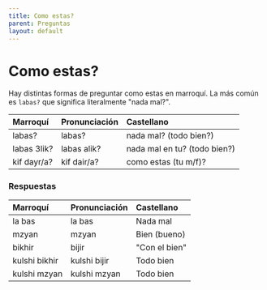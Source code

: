 ```yaml
---
title: Como estas?
parent: Preguntas
layout: default
---
```


# Como estas?

Hay distintas formas de preguntar como estas en marroquí. La más común es `labas?` que significa literalmente "nada mal?".

| Marroquí    | Pronunciación | Castellano                   |
|:------------|:--------------|:-----------------------------|
| labas?      | labas?        | nada mal? (todo bien?)       |
| labas 3lik? | labas alik?   | nada mal en tu? (todo bien?) |
| kif dayr/a? | kif dair/a?   | como estas (tu m/f)?         |


### Respuestas

| Marroquí      | Pronunciación | Castellano    |
|:--------------|:--------------|:--------------|
| la bas        | la bas        | Nada mal      |
| mzyan         | mzyan         | Bien (bueno)  |
| bikhir        | bijir         | "Con el bien" |
| kulshi bikhir | kulshi bijir  | Todo bien     |
| kulshi mzyan  | kulshi mzyan  | Todo bien     |

